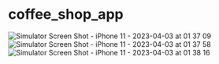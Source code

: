 # coffee_shop_app

![Simulator Screen Shot - iPhone 11 - 2023-04-03 at 01 37 09](https://user-images.githubusercontent.com/80264216/229375044-21d3c6d4-0634-4680-8c20-e3e11bb970c8.png)
![Simulator Screen Shot - iPhone 11 - 2023-04-03 at 01 37 58](https://user-images.githubusercontent.com/80264216/229375077-44e854d9-b3e7-462b-a4a5-87e42be6f8ec.png)
![Simulator Screen Shot - iPhone 11 - 2023-04-03 at 01 38 16](https://user-images.githubusercontent.com/80264216/229375092-4165fea3-3ddd-4d3a-bbb6-338067e34c3d.png)
